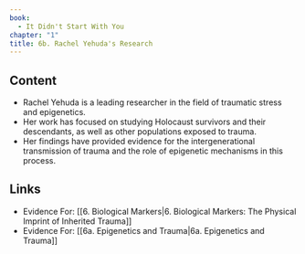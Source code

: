 ```yaml
---
book:
  - It Didn't Start With You
chapter: "1"
title: 6b. Rachel Yehuda's Research
---
```

## Content

- Rachel Yehuda is a leading researcher in the field of traumatic stress and epigenetics. 
- Her work has focused on studying Holocaust survivors and their descendants, as well as other populations exposed to trauma.
- Her findings have provided evidence for the intergenerational transmission of trauma and the role of epigenetic mechanisms in this process.

## Links

- Evidence For: [[6. Biological Markers|6. Biological Markers: The Physical Imprint of Inherited Trauma]]
- Evidence For: [[6a. Epigenetics and Trauma|6a. Epigenetics and Trauma]]
